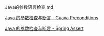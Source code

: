 Java的参数语言检查.md


[Java 的参数检查与断言 - Guava Preconditions](https://unmi.cc/java-assertion-guava-preconditions/)

[Java 的参数检查与断言 - Spring Assert](https://unmi.cc/java-assertion-spring-assert/)